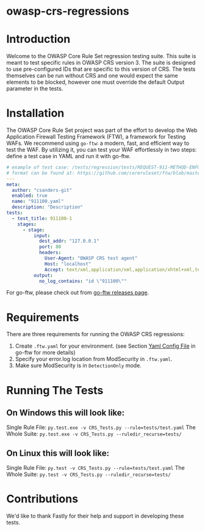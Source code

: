 owasp-crs-regressions
=====================

Introduction
============
Welcome to the OWASP Core Rule Set regression testing suite. This suite is meant to test specific rules in OWASP CRS version 3. The suite is designed to use pre-configured IDs that are specific to this version of CRS. The tests themselves can be run without CRS and one would expect the same elements to be blocked, however one must override the default Output parameter in the tests.

Installation
============
The OWASP Core Rule Set project was part of the effort to develop the Web Application Firewall Testing Framework (FTW), a framework for Testing WAFs. We recommend using `go-ftw`: a modern, fast, and efficient way to test the WAF. By utilizing it, you can test your WAF effortlessly in two steps: define a test case in YAML and run it with go-ftw.

```yaml
# example of test case: /tests/regression/tests/REQUEST-911-METHOD-ENFORCEMENT
# format can be found at: https://github.com/coreruleset/ftw/blob/master/docs/YAMLFormat.md
---
meta:
  author: "csanders-git"
  enabled: true
  name: "911100.yaml"
  description: "Description"
tests:
  - test_title: 911100-1
    stages:
      - stage:
          input:
            dest_addr: "127.0.0.1"
            port: 80
            headers:
              User-Agent: "OWASP CRS test agent"
              Host: "localhost"
              Accept: text/xml,application/xml,application/xhtml+xml,text/html;q=0.9,text/plain;q=0.8,image/png,*/*;q=0.5
          output:
            no_log_contains: "id \"911100\""
```

For go-ftw, please check out from [go-ftw releases page](https://github.com/coreruleset/go-ftw/releases).
 
Requirements
============
There are three requirements for running the OWASP CRS regressions:

1. Create `.ftw.yaml` for your environment. (see Section [Yaml Config File](https://github.com/coreruleset/go-ftw#yaml-config-file) in go-ftw for more details)
2. Specify your error.log location from ModSecurity in `.ftw.yaml`.
3. Make sure ModSecurity is in `DetectionOnly` mode.

Running The Tests
=================

On Windows this will look like:
-------------------------------
Single Rule File:
```py.test.exe -v CRS_Tests.py --rule=tests/test.yaml```
The Whole Suite:
```py.test.exe -v CRS_Tests.py --ruledir_recurse=tests/```

On Linux this will look like:
-----------------------------
Single Rule File:
```py.test -v CRS_Tests.py --rule=tests/test.yaml```
The Whole Suite:
```py.test -v CRS_Tests.py --ruledir_recurse=tests/```

Contributions
=============

We'd like to thank Fastly for their help and support in developing these tests.
